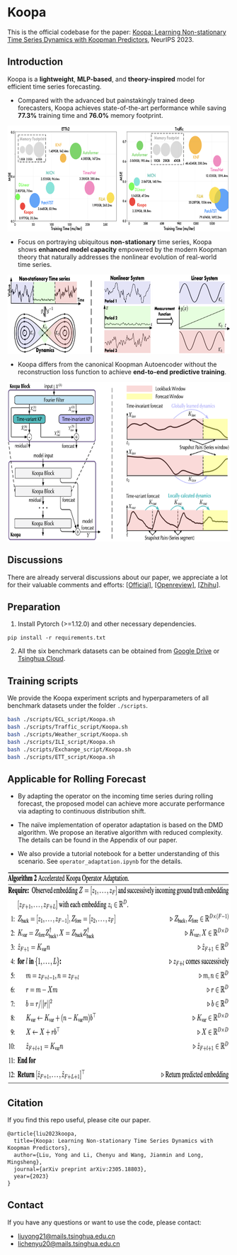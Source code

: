 # Koopa


This is the official codebase for the paper: [Koopa: Learning Non-stationary Time Series Dynamics with Koopman Predictors](https://arxiv.org/pdf/2305.18803.pdf), NeurIPS 2023. 

## Introduction

Koopa is a **lightweight**, **MLP-based**, and **theory-inspired** model for efficient time series forecasting. 

- Compared with the advanced but painstakingly trained deep forecasters, Koopa achieves state-of-the-art performance while saving **77.3%** training time and **76.0%** memory footprint.

<p align="center">
<img src="./figures/efficiency.png" height = "240" alt="" align=center />
</p>

- Focus on portraying ubiquitous **non-stationary** time series, Koopa shows **enhanced model capacity** empowered by the modern Koopman theory that naturally addresses the nonlinear evolution of real-world time series.
  
<p align="center">
<img src="./figures/motivation.png" height = "180" alt="" align=center />
</p>

- Koopa differs from the canonical Koopman Autoencoder without the reconstruction loss function to achieve **end-to-end predictive training**.
  
<p align="center">
<img src="./figures/architecture.png" height = "360" alt="" align=center />
</p>


## Discussions

There are already serveral discussions about our paper, we appreciate a lot for their valuable comments and efforts: [[Official]](https://mp.weixin.qq.com/s/10PoA6n51Qok-nJT6_vkhA), [[Openreview]](https://openreview.net/forum?id=jsanMaAxZE), [[Zhihu]](https://www.zhihu.com/question/24189178/answer/3064876852).


## Preparation

1. Install Pytorch (>=1.12.0) and other necessary dependencies.
```
pip install -r requirements.txt
```
2. All the six benchmark datasets can be obtained from [Google Drive](https://drive.google.com/file/d/1CC4ZrUD4EKncndzgy5PSTzOPSqcuyqqj/view?usp=sharing) or [Tsinghua Cloud](https://cloud.tsinghua.edu.cn/f/b8f4a78a39874ac9893e/?dl=1).

## Training scripts

We provide the Koopa experiment scripts and hyperparameters of all benchmark datasets under the folder `./scripts`.

```bash
bash ./scripts/ECL_script/Koopa.sh
bash ./scripts/Traffic_script/Koopa.sh
bash ./scripts/Weather_script/Koopa.sh
bash ./scripts/ILI_script/Koopa.sh
bash ./scripts/Exchange_script/Koopa.sh
bash ./scripts/ETT_script/Koopa.sh
```

## Applicable for Rolling Forecast

- By adapting the operator on the incoming time series during rolling forecast, the proposed model can achieve more accurate performance via adapting to continuous distribution shift.

- The naïve implementation of operator adaptation is based on the DMD algorithm. We propose an iterative algorithm with reduced complexity. The details can be found in the Appendix of our paper.


- We also provide a tutorial notebook for a better understanding of this scenario. See `operator_adaptation.ipynb` for the details.
<p align="center">
<img src="./figures/algorithm.png" height = "480" alt="" align=center />
</p>


## Citation

If you find this repo useful, please cite our paper. 

```
@article{liu2023koopa,
  title={Koopa: Learning Non-stationary Time Series Dynamics with Koopman Predictors},
  author={Liu, Yong and Li, Chenyu and Wang, Jianmin and Long, Mingsheng},
  journal={arXiv preprint arXiv:2305.18803},
  year={2023}
}
```

## Contact

If you have any questions or want to use the code, please contact:
* liuyong21@mails.tsinghua.edu.cn
* lichenyu20@mails.tsinghua.edu.cn
